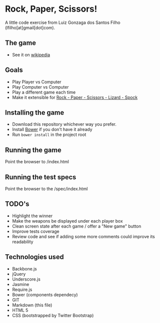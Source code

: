 # Rock, Paper, Scissors!

A little code exercise from Luiz Gonzaga dos Santos Filho (lfilho[at]gmail[dot]com).

## The game
 - See it on [wikipedia][1]

## Goals
 - Play Player vs Computer
 - Play Computer vs Computer
 - Play a different game each time
 - Make it extensible for [Rock - Paper - Scissors - Lizard - Spock][2]

## Installing the game
 - Download this repository whichever way you prefer.
 - Install [Bower][3] if you don't have it already
 - Run `bower install` in the project root

## Running the game
Point the browser to /index.html

## Running the test specs
Point the browser to the /spec/index.html

## TODO's
- Highlight the winner
- Make the weapons be displayed under each player box
- Clean screen state after each game / offer a "New game" button
- Improve tests coverage
- Review code and see if adding some more comments could improve its readability

## Technologies used
 - Backbone.js
 - jQuery
 - Underscore.js
 - Jasmine
 - Require.js
 - Bower (components dependecy)
 - GIT
 - Markdown (this file)
 - HTML 5
 - CSS (bootstrapped by Twitter Bootstrap)

 [1]: http://en.wikipedia.org/wiki/Rock-paper-scissors
 [2]: http://en.wikipedia.org/wiki/Rock-paper-scissors-lizard-Spock
 [3]: https://github.com/twitter/bower

